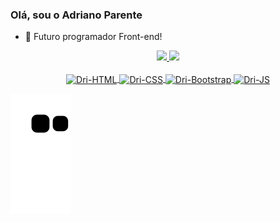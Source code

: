 ### Olá, sou o Adriano Parente

- 🔭 Futuro programador Front-end!

<div align="center">
  <a href="https://github.com/adrianopmachado">
  <img height="180em" src="https://github-readme-stats.vercel.app/api?username=adrianopmachado&show_icons=true&theme=tokyonight&include_all_commits=true&count_private=true"/>
  <img height="180em" src="https://github-readme-stats.vercel.app/api/top-langs/?username=adrianopmachado&layout=compact&langs_count=7&theme=tokyonight"/>
</div>

<div align="center" style="display: inline_block"><br>
  <img align="center" alt="Dri-HTML" height="30" width="40" src="https://cdn.jsdelivr.net/gh/devicons/devicon/icons/html5/html5-original.svg" />
  <img align="center" alt="Dri-CSS" height="30" width="40" src="https://cdn.jsdelivr.net/gh/devicons/devicon/icons/css3/css3-original.svg" />
  <img align="center" alt="Dri-Bootstrap" height="30" width="40" src="https://cdn.jsdelivr.net/gh/devicons/devicon/icons/bootstrap/bootstrap-original.svg" />
  <img align="center" alt="Dri-JS" height="30" width="40"  src="https://cdn.jsdelivr.net/gh/devicons/devicon/icons/javascript/javascript-original.svg" />
</div>

 ![Snake animation](https://github.com/adrianopmachado/adrianopmachado/blob/output/github-contribution-grid-snake.svg)


